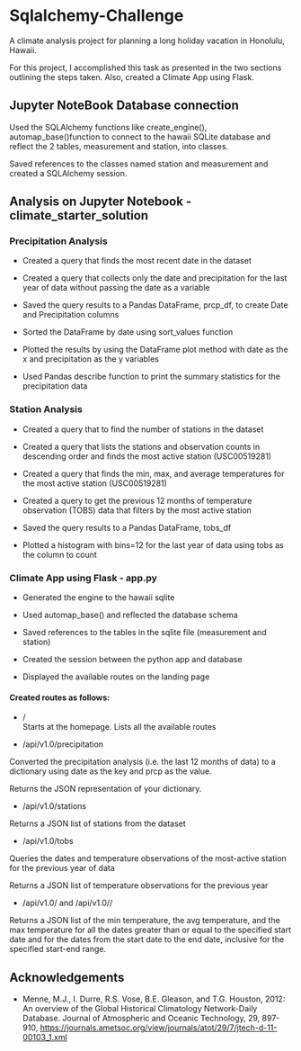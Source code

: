 # Sqlalchemy-Challenge

A climate analysis project for planning a long holiday vacation in Honolulu, Hawaii. 

For this project,  I accomplished this task as presented in the two sections outlining the steps taken. Also, created a Climate App using Flask.  


## Jupyter NoteBook Database connection

Used the SQLAlchemy functions like create_engine(), automap_base()function to connect to the hawaii SQLite database and reflect  the 2 tables, measurement and station, into classes.  

Saved references to the classes named station and measurement and created a SQLAlchemy session.  

## Analysis on Jupyter Notebook - climate_starter_solution

### Precipitation Analysis
- Created a query that finds the most recent date in the dataset  

- Created a query that collects only the date and precipitation for the last year of data without passing the date as a variable  

- Saved the query results to a Pandas DataFrame, prcp_df, to create Date and Precipitation columns  

- Sorted the DataFrame by date using sort_values function  

- Plotted the results by using the DataFrame plot method with date as the x and precipitation as the y variables  

- Used Pandas describe function to print the summary statistics for the precipitation data  

### Station Analysis

- Created a query that to find the number of stations in the dataset  

- Created a query that lists the stations and observation counts in descending order and finds the most active station (USC00519281)  

- Created a query that finds the min, max, and average temperatures for the most active station (USC00519281)  

- Created a query to get the previous 12 months of temperature observation (TOBS) data that filters by the most active station  

- Saved the query results to a Pandas DataFrame, tobs_df  

- Plotted a histogram with bins=12 for the last year of data using tobs as the column to count  

### Climate App using Flask - app.py


- Generated the engine to the hawaii sqlite  

- Used automap_base() and reflected the database schema  

- Saved references to the tables in the sqlite file (measurement and station)  

- Created the session between the python app and database  

- Displayed the available routes on the landing page  


#### Created routes as follows:

- /  
 Starts at the homepage. Lists all the available routes  

- /api/v1.0/precipitation  

Converted the precipitation analysis (i.e. the last 12 months of data) to a dictionary using date as the key and prcp as the value.

Returns the JSON representation of your dictionary.

- /api/v1.0/stations  

Returns a JSON list of stations from the dataset  

- /api/v1.0/tobs  

Queries the dates and temperature observations of the most-active station for the previous year of data  

Returns a JSON list of temperature observations for the previous year  

- /api/v1.0/<start> and /api/v1.0/<start>/<end>  

Returns a JSON list of the min temperature, the avg temperature, and the max temperature for all the dates greater than or equal to the specified start date and for the dates from the start date to the end date, inclusive for the specified start-end range.  


## Acknowledgements

 - Menne, M.J., I. Durre, R.S. Vose, B.E. Gleason, and T.G. Houston, 2012: An overview of the Global Historical Climatology Network-Daily Database. Journal of Atmospheric and Oceanic Technology, 29, 897-910, https://journals.ametsoc.org/view/journals/atot/29/7/jtech-d-11-00103_1.xml